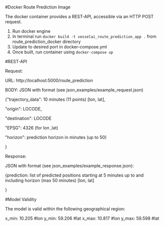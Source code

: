 #Docker Route Prediction Image

The docker container provides a REST-API, accessible via an HTTP POST request. 

1. Run docker engine
2. In terminal run ``docker build -t vesselai_route_prediction_app .`` from route_prediction_docker directory    
3. Update to desired port in docker-compose.yml 
4. Once built, run container using ``docker-compose up``

#REST-API

Request:

URL: http://localhost:5000/route_prediction

BODY: JSON with format (see json_examples/example_request.json)

{"trajectory_data": 10 minutes (11 points) [lon, lat],

"origin": LOCODE,

"destination":  LOCODE

"EPSG": 4326 (for lon ,lat)

"horizon": prediction horizon in minutes (up to 50)

}

Response:

JSON with format (see json_examples/example_response.json):

{prediction: list of predicted positions starting at 5 minutes up to and including horizon (max 50 minutes) [lon, lat]

}

#Model Validity

The model is valid within the following geographical region:

x_min:  10.205 #lon
y_min:  59.206 #lat
x_max:  10.817 #lon
y_max:  59.598 #lat

